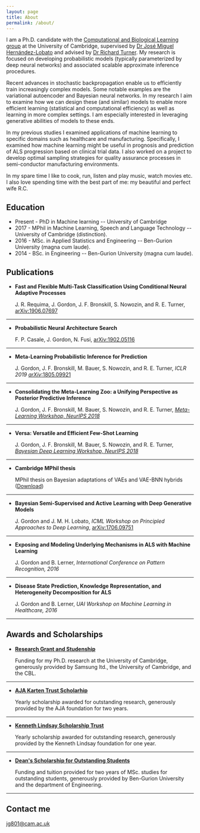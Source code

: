 ```yaml
---
layout: page
title: About
permalink: /about/
--- 
```

I am a Ph.D. candidate with the [Computational and Biological Learning group](http://mlg.eng.cam.ac.uk/) at the University of Cambridge, supervised by [Dr José Miguel Hernández-Lobato](https://jmhl.org/) and advised by [Dr Richard Turner](http://cbl.eng.cam.ac.uk/Public/Turner/WebHome). My research is focused on developing probabilistic models (typically parameterized by deep neural networks) and associated scalable approximate inference procedures.

Recent advances in stochastic backpropagation enable us to efficiently train increasingly complex models. Some notable examples are the variational autoencoder and Bayesian neural networks. In my research I aim to examine how we can design these (and similar) models to enable more efficient learning (statistical and computational efficiency) as well as learning in more complex settings. I am especially interested in leveraging generative abilities of models to these ends.

In my previous studies I examined applications of machine learning to specific domains such as healthcare and manufacturing. Specifically, I examined how machine learning might be useful in prognosis and prediction of ALS progression based on clinical trial data. I also worked on a project to develop optimal sampling strategies for quality assurance processes in semi-conductor manufacturing environments.

In my spare time I like to cook, run, listen and play music, watch movies etc. I also love spending time with the best part of me: my beautiful and perfect wife R.C.

## Education

* Present - PhD in Machine learning -- University of Cambridge 
* 2017 - MPhil in Machine Learning, Speech and Language Technology -- University of Cambridge (distinction).
* 2016 - MSc. in Applied Statistics and Engineering -- Ben-Gurion University (magna cum laude).
* 2014 - BSc. in Engineering -- Ben-Gurion University (magna cum laude).



## Publications

* **Fast and Flexible Multi-Task Classification Using Conditional Neural Adaptive Processes**

    J. R. Requima, J. Gordon, J. F. Bronskill, S. Nowozin, and R. E. Turner, [arXiv:1906.07697](https://arxiv.org/abs/1906.07697)
    
***

* **Probabilistic Neural Architecture Search**

    F. P. Casale, J. Gordon, N. Fusi, [arXiv:1902.05116](https://arxiv.org/abs/1902.05116)
    
***

* **Meta-Learning Probabilistic Inference for Prediction**

    J. Gordon, J. F. Bronskill, M. Bauer, S. Nowozin, and R. E. Turner, _ICLR 2019_ [_arXiv_:1805.09921](https://arxiv.org/abs/1805.09921)

***

* **Consolidating the Meta-Learning Zoo: a Unifying Perspective as Posterior Predictive Inference**

    J. Gordon, J. F. Bronskill, M. Bauer, S. Nowozin, and R. E. Turner, [_Meta-Learning Workshop, NeurIPS 2018_](http://metalearning.ml/2018/papers/metalearn2018_paper26.pdf)

***

* **Versa: Versatile and Efficient Few-Shot Learning**

    J. Gordon, J. F. Bronskill, M. Bauer, S. Nowozin, and R. E. Turner, [_Bayesian Deep Learning Workshop, NeurIPS 2018_](http://bayesiandeeplearning.org/2018/papers/10.pdf)

***

* **Cambridge MPhil thesis**

	MPhil thesis on Bayesian adaptations of VAEs and VAE-BNN hybrids ([Download](https://github.com/Gordonjo/papers/blob/master/MPhilThesis/thesis.pdf/?raw=true))

***

* **Bayesian Semi-Supervised and Active Learning with Deep Generative Models**
   
   J. Gordon and J. M. H. Lobato, _ICML Workshop on Principled Approaches to Deep Learning_, [arXiv:1706.09751](https://arxiv.org/abs/1706.09751)


***

* **Exposing and Modeling Underlying Mechanisms in ALS with Machine Learning** 
   
   J. Gordon and B. Lerner, _International Conference on Pattern Recognition, 2016_


***


* **Disease State Prediction, Knowledge Representation, and Heterogeneity Decomposition for ALS** 
   
   J. Gordon and B. Lerner, _UAI Workshop on Machine Learning in Healthcare, 2016_


***
    
## Awards and Scholarships


* [**Research Grant and Studenship**](#) 
   
   Funding for my Ph.D. research at the University of Cambridge, generously provided by Samsung ltd., the University of Cambridge, and the CBL.

***

* [**AJA Karten Trust Scholarhip**](#) 

    Yearly scholarship awarded for outstanding research, generously provided by the AJA foundation for two years.

***

* [**Kenneth Lindsay Scholarship Trust**](#) 

   Yearly scholarship awarded for outstanding research, generously provided by the Kenneth Lindsay foundation for one year.

***

* [**Dean's Scholarship for Outstanding Students**](#) 

   Funding and tuition provided for two years of MSc. studies for outstanding students, generously provided by Ben-Gurion University and the department of Engineering.

***


## Contact me

[jg801@cam.ac.uk](mailto:jg801@cam.ac.uk)
